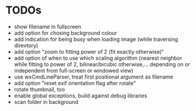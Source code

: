 # TODOs

* show filename in fullscreen
* add option for chosing background colour
* add indication for being busy when loading image (while traversing direvtory)
* add option "zoom to fitting power of 2 (fit exactly otherwise)"
* add option of when to use which scaling algorithm (nearest neighbor while fitting to power of 2, bilinear/bicubic otherwise,… depending on or independent from full-screen or windowed view)
* use wxCmdLineParser, treat first positional argument as filename
* add option "reset exif orientation flag after rotate"
* rotate thumbnail, too
* enable global exceptions, build against debug libraries
* scan folder in background
